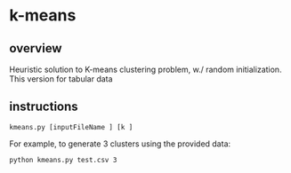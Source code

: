 # k-means
## overview
Heuristic solution to K-means clustering problem, w./ random initialization. This version for tabular data
## instructions
```
kmeans.py [inputFileName ] [k ]     
```
For example, to generate 3 clusters using the provided data:
```
python kmeans.py test.csv 3
```
